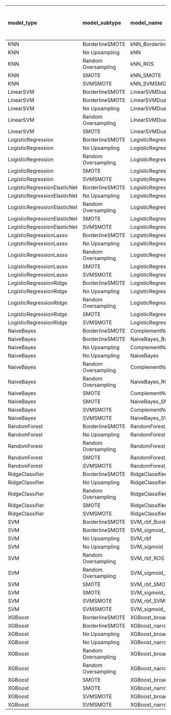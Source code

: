 | model_type                   | model_subtype       | model_name                                   | title     |   title and first paragraph |   title and 5 sentences |   title and 10 sentences |   title and first sentence each paragraph |   raw text |
|:-----------------------------|:--------------------|:---------------------------------------------|:----------|----------------------------:|------------------------:|-------------------------:|------------------------------------------:|-----------:|
| KNN                          | BorderlineSMOTE     | kNN_BorderlineSMOTE                          | 0.230     |                       0.214 |                   0.198 |                    0.421 |                                     0.198 |      0.214 |
| KNN                          | No Upsampling       | kNN                                          | 0.254     |                       0.198 |                   0.198 |                    0.397 |                                     0.183 |      0.405 |
| KNN                          | Random Oversampling | kNN_ROS                                      | 0.262     |                       0.198 |                   0.198 |                    0.317 |                                     0.27  |      0.484 |
| KNN                          | SMOTE               | kNN_SMOTE                                    | 0.230     |                       0.214 |                   0.198 |                    0.365 |                                     0.183 |      0.492 |
| KNN                          | SVMSMOTE            | kNN_SVMSMOTE                                 | 0.254     |                       0.31  |                   0.198 |                    0.167 |                                     0.341 |      0.405 |
| LinearSVM                    | BorderlineSMOTE     | LinearSVMDual_BorderlineSMOTE                | 0.262     |                       0.373 |                   0.325 |                    0.238 |                                     0.349 |      0.365 |
| LinearSVM                    | BorderlineSMOTE     | LinearSVMDual_SVMSMOTE                       | 0.270     |                       0.381 |                   0.317 |                    0.294 |                                     0.357 |      0.317 |
| LinearSVM                    | No Upsampling       | LinearSVMDual                                | 0.278     |                       0.373 |                   0.357 |                    0.254 |                                     0.349 |      0.373 |
| LinearSVM                    | Random Oversampling | LinearSVMDual_ROS                            | 0.278     |                       0.373 |                   0.341 |                    0.254 |                                     0.341 |      0.357 |
| LinearSVM                    | SMOTE               | LinearSVMDual_SMOTE                          | 0.270     |                       0.357 |                   0.31  |                    0.278 |                                     0.341 |      0.294 |
| LogisticRegression           | BorderlineSMOTE     | LogisticRegression_BorderlineSMOTE           | 0.270     |                       0.413 |                   0.365 |                    0.325 |                                     0.357 |      0.381 |
| LogisticRegression           | No Upsampling       | LogisticRegression                           | 0.254     |                       0.325 |                   0.31  |                    0.206 |                                     0.246 |      0.246 |
| LogisticRegression           | Random Oversampling | LogisticRegression_ROS                       | 0.254     |                       0.341 |                   0.31  |                    0.206 |                                     0.278 |      0.294 |
| LogisticRegression           | SMOTE               | LogisticRegression_SMOTE                     | 0.246     |                       0.333 |                   0.31  |                    0.206 |                                     0.294 |      0.286 |
| LogisticRegression           | SVMSMOTE            | LogisticRegression_SVMSMOTE                  | 0.294     |                       0.341 |                   0.302 |                    0.214 |                                     0.302 |      0.286 |
| LogisticRegressionElasticNet | BorderlineSMOTE     | LogisticRegressionElasticNet_BorderlineSMOTE | 0.222     |                       0.437 |                   0.341 |                    0.27  |                                     0.357 |      0.365 |
| LogisticRegressionElasticNet | No Upsampling       | LogisticRegressionElasticNet                 | 0.198     |                       0.365 |                   0.325 |                    0.238 |                                     0.317 |      0.286 |
| LogisticRegressionElasticNet | Random Oversampling | LogisticRegressionElasticNet_ROS             | 0.206     |                       0.357 |                   0.349 |                    0.246 |                                     0.341 |      0.302 |
| LogisticRegressionElasticNet | SMOTE               | LogisticRegressionElasticNet_SMOTE           | 0.198     |                       0.349 |                   0.317 |                    0.214 |                                     0.31  |      0.302 |
| LogisticRegressionElasticNet | SVMSMOTE            | LogisticRegressionElasticNet_SVMSMOTE        | 0.246     |                       0.365 |                   0.357 |                    0.222 |                                     0.397 |      0.302 |
| LogisticRegressionLasso      | BorderlineSMOTE     | LogisticRegressionLasso_BorderlineSMOTE      | 0.214     |                       0.389 |                   0.262 |                    0.357 |                                     0.357 |      0.373 |
| LogisticRegressionLasso      | No Upsampling       | LogisticRegressionLasso                      | 0.238     |                       0.405 |                   0.333 |                    0.27  |                                     0.325 |      0.317 |
| LogisticRegressionLasso      | Random Oversampling | LogisticRegressionLasso_ROS                  | 0.246     |                       0.397 |                   0.333 |                    0.31  |                                     0.333 |      0.286 |
| LogisticRegressionLasso      | SMOTE               | LogisticRegressionLasso_SMOTE                | 0.214     |                       0.349 |                   0.325 |                    0.357 |                                     0.302 |      0.341 |
| LogisticRegressionLasso      | SVMSMOTE            | LogisticRegressionLasso_SVMSMOTE             | 0.230     |                       0.389 |                   0.286 |                    0.325 |                                     0.325 |      0.349 |
| LogisticRegressionRidge      | BorderlineSMOTE     | LogisticRegressionRidgeDual_BorderlineSMOTE  | 0.302     |                       0.397 |                   0.341 |                    0.278 |                                     0.349 |      0.325 |
| LogisticRegressionRidge      | No Upsampling       | LogisticRegressionRidgeDual                  | 0.333     |                       0.389 |                   0.373 |                    0.262 |                                     0.333 |      0.341 |
| LogisticRegressionRidge      | Random Oversampling | LogisticRegressionRidgeDual_ROS              | 0.310     |                       0.389 |                   0.405 |                    0.254 |                                     0.325 |      0.341 |
| LogisticRegressionRidge      | SMOTE               | LogisticRegressionRidgeDual_SMOTE            | 0.278     |                       0.389 |                   0.317 |                    0.286 |                                     0.31  |      0.317 |
| LogisticRegressionRidge      | SVMSMOTE            | LogisticRegressionRidgeDual_SVMSMOTE         | 0.254     |                       0.262 |                   0.429 |                    0.254 |                                     0.333 |      0.5   |
| NaiveBayes                   | BorderlineSMOTE     | ComplementNaiveBayes_BorderlineSMOTE         | 0.381     |                       0.357 |                   0.389 |                    0.341 |                                     0.452 |      0.365 |
| NaiveBayes                   | BorderlineSMOTE     | NaiveBayes_BorderlineSMOTE                   | 0.373     |                       0.325 |                   0.389 |                    0.325 |                                     0.444 |      0.413 |
| NaiveBayes                   | No Upsampling       | ComplementNaiveBayes                         | 0.286     |                       0.373 |                   0.325 |                    0.27  |                                     0.254 |      0.349 |
| NaiveBayes                   | No Upsampling       | NaiveBayes                                   | 0.349     |                       0.397 |                   0.325 |                    0.286 |                                     0.254 |      0.27  |
| NaiveBayes                   | Random Oversampling | ComplementNaiveBayes_ROS                     | 0.286     |                       0.373 |                   0.325 |                    0.286 |                                     0.254 |      0.357 |
| NaiveBayes                   | Random Oversampling | NaiveBayes_ROS                               | 0.373     |                       0.317 |                   0.325 |                    0.294 |                                     0.397 |      0.294 |
| NaiveBayes                   | SMOTE               | ComplementNaiveBayes_SMOTE                   | 0.349     |                       0.302 |                   0.31  |                    0.317 |                                     0.444 |      0.373 |
| NaiveBayes                   | SMOTE               | NaiveBayes_SMOTE                             | 0.325     |                       0.317 |                   0.262 |                    0.254 |                                     0.405 |      0.349 |
| NaiveBayes                   | SVMSMOTE            | ComplementNaiveBayes_SVMSMOTE                | 0.349     |                       0.31  |                   0.325 |                    0.286 |                                     0.254 |      0.286 |
| NaiveBayes                   | SVMSMOTE            | NaiveBayes_SVMSMOTE                          | 0.349     |                       0.317 |                   0.294 |                    0.278 |                                     0.333 |      0.286 |
| RandomForest                 | BorderlineSMOTE     | RandomForest_BorderlineSMOTE                 | 0.246     |                       0.19  |                   0.238 |                    0.238 |                                     0.214 |      0.421 |
| RandomForest                 | No Upsampling       | RandomForest                                 | **0.556** |                       0.532 |                   0.452 |                    0.397 |                                     0.421 |      0.421 |
| RandomForest                 | Random Oversampling | RandomForest_ROS                             | 0.270     |                       0.286 |                   0.23  |                    0.302 |                                     0.333 |      0.317 |
| RandomForest                 | SMOTE               | RandomForest_SMOTE                           | 0.230     |                       0.151 |                   0.159 |                    0.167 |                                     0.397 |      0.246 |
| RandomForest                 | SVMSMOTE            | RandomForest_SVMSMOTE                        | 0.270     |                       0.183 |                   0.214 |                    0.222 |                                     0.198 |      0.278 |
| RidgeClassifier              | BorderlineSMOTE     | RidgeClassifier_BorderlineSMOTE              | 0.302     |                       0.373 |                   0.302 |                    0.246 |                                     0.294 |      0.278 |
| RidgeClassifier              | No Upsampling       | RidgeClassifier                              | 0.333     |                       0.397 |                   0.286 |                    0.222 |                                     0.278 |      0.238 |
| RidgeClassifier              | Random Oversampling | RidgeClassifier_ROS                          | 0.325     |                       0.325 |                   0.325 |                    0.222 |                                     0.278 |      0.214 |
| RidgeClassifier              | SMOTE               | RidgeClassifier_SMOTE                        | 0.262     |                       0.294 |                   0.278 |                    0.222 |                                     0.23  |      0.222 |
| RidgeClassifier              | SVMSMOTE            | RidgeClassifier_SVMSMOTE                     | 0.317     |                       0.389 |                   0.294 |                    0.198 |                                     0.294 |      0.278 |
| SVM                          | BorderlineSMOTE     | SVM_rbf_BorderlineSMOTE                      | 0.357     |                       0.317 |                   0.294 |                    0.302 |                                     0.254 |      0.333 |
| SVM                          | BorderlineSMOTE     | SVM_sigmoid_BorderlineSMOTE                  | 0.381     |                       0.437 |                   0.381 |                    0.317 |                                     0.349 |      0.333 |
| SVM                          | No Upsampling       | SVM_rbf                                      | 0.302     |                       0.365 |                   0.294 |                    0.27  |                                     0.357 |      0.27  |
| SVM                          | No Upsampling       | SVM_sigmoid                                  | 0.365     |                       0.413 |                   0.262 |                    0.317 |                                     0.349 |      0.325 |
| SVM                          | Random Oversampling | SVM_rbf_ROS                                  | 0.270     |                       0.373 |                   0.198 |                    0.27  |                                     0.159 |      0.317 |
| SVM                          | Random Oversampling | SVM_sigmoid_ROS                              | 0.365     |                       0.413 |                   0.302 |                    0.254 |                                     0.333 |      0.325 |
| SVM                          | SMOTE               | SVM_rbf_SMOTE                                | 0.246     |                       0.333 |                   0.238 |                    0.214 |                                     0.317 |      0.19  |
| SVM                          | SMOTE               | SVM_sigmoid_SMOTE                            | 0.381     |                       0.325 |                   0.294 |                    0.302 |                                     0.341 |      0.325 |
| SVM                          | SVMSMOTE            | SVM_rbf_SVMSMOTE                             | 0.278     |                       0.254 |                   0.254 |                    0.23  |                                     0.325 |      0.27  |
| SVM                          | SVMSMOTE            | SVM_sigmoid_SVMSMOTE                         | 0.373     |                       0.413 |                   0.278 |                    0.302 |                                     0.325 |      0.349 |
| XGBoost                      | BorderlineSMOTE     | XGBoost_broad_BorderlineSMOTE                | 0.230     |                       0.381 |                   0.27  |                    0.286 |                                     0.302 |      0.421 |
| XGBoost                      | BorderlineSMOTE     | XGBoost_narrow_BorderlineSMOTE               | 0.429     |                       0.421 |                   0.333 |                    0.397 |                                     0.381 |      0.452 |
| XGBoost                      | No Upsampling       | XGBoost_broad                                | 0.167     |                       0.444 |                   0.325 |                    0.238 |                                     0.357 |      0.397 |
| XGBoost                      | No Upsampling       | XGBoost_narrow                               | 0.437     |                       0.421 |                   0.373 |                    0.325 |                                     0.389 |      0.444 |
| XGBoost                      | Random Oversampling | XGBoost_broad_ROS                            | 0.302     |                       0.27  |                   0.349 |                    0.254 |                                     0.325 |      0.437 |
| XGBoost                      | Random Oversampling | XGBoost_narrow_ROS                           | 0.365     |                       0.381 |                   0.357 |                    0.317 |                                     0.333 |      0.444 |
| XGBoost                      | SMOTE               | XGBoost_broad_SMOTE                          | 0.278     |                       0.397 |                   0.349 |                    0.262 |                                     0.413 |      0.476 |
| XGBoost                      | SMOTE               | XGBoost_narrow_SMOTE                         | 0.365     |                       0.381 |                   0.373 |                    0.302 |                                     0.381 |      0.468 |
| XGBoost                      | SVMSMOTE            | XGBoost_broad_SVMSMOTE                       | 0.333     |                       0.246 |                   0.333 |                    0.27  |                                     0.373 |      0.468 |
| XGBoost                      | SVMSMOTE            | XGBoost_narrow_SVMSMOTE                      | 0.333     |                       0.413 |                   0.389 |                    0.357 |                                     0.397 |      0.484 |